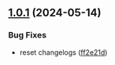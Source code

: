 ## [1.0.1](https://github.com/affinidi/affinidi-tdk/compare/@affinidi-tdk/iam-client-v1.0.0...@affinidi-tdk/iam-client-v1.0.1) (2024-05-14)


### Bug Fixes

* reset changelogs ([ff2e21d](https://github.com/affinidi/affinidi-tdk/commit/ff2e21d527173ae19baa81cd6a50c5ebea0b0a3b))
